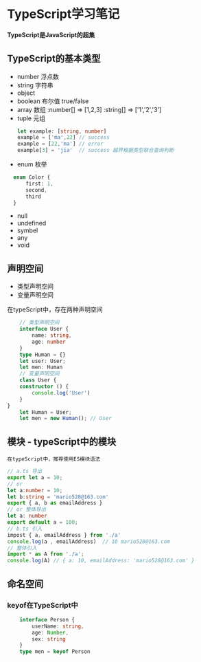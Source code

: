 # TypeScript学习笔记
#### TypeScript是JavaScript的超集
## TypeScript的基本类型
- number  浮点数 
- string  字符串 
- object 
- boolean 布尔值 true/false
- array   数组 :number[] => [1,2,3] :string[] => ['1','2','3']
- tuple   元组
  ``` typeScript
  let example: [string, number]  
  example = ['ma',22] // success
  example = [22,'ma'] // error
  example[3] = 'jia'  // success 越界根据类型联合查询判断
  ```
- enum     枚举
``` typeScript
  enum Color {
      first: 1,
      second,
      third
  }
```
- null
- undefined
- symbel
- any
- void
## 声明空间
 - 类型声明空间
 - 变量声明空间

在typeScript中，存在两种声明空间
``` typeScript
    // 类型声明空间
    interface User {
        name: string,
        age: number
    }
    type Human = {}
    let user: User;
    let men: Human
    // 变量声明空间
    class User {
    constructor () {
        console.log('User')
    }
}
    let Human = User;
    let men = new Human(); // User
```
## 模块 - typeScript中的模块
    在typeScript中，推荐使用ES模块语法
``` typeScript
// a.ts 导出
export let a = 10;
// or 
let a:number = 10;
let b:string = 'mario528@163.com'
export { a, b as emailAddress }
// or 整体导出
let a: number
export default a = 100;
// b.ts 引入
impost { a, emailAddress } from './a'
console.log(a , emailAddress)  // 10 mario528@163.com 
// 整体引入
import * as A from './a';
console.log(A) // { a: 10, emailAddress: 'mario528@163.com' }
```
## 命名空间
### keyof在TypeScript中
``` typeScript
    interface Person {
        userName: string,
        age: Number,
        sex: string
    }
    type men = keyof Person
```